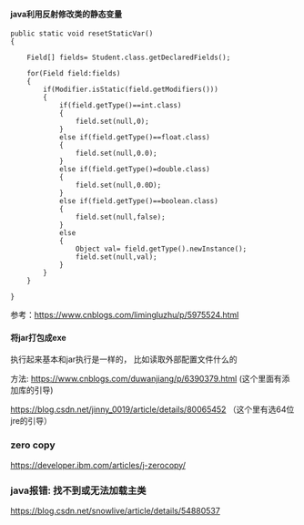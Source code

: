 #### java利用反射修改类的静态变量

```
public static void resetStaticVar()
{

    Field[] fields= Student.class.getDeclaredFields();

    for(Field field:fields)
    {
        if(Modifier.isStatic(field.getModifiers()))
        {
            if(field.getType()==int.class)
            {
                field.set(null,0);
            }
            else if(field.getType()==float.class)
            {
                field.set(null,0.0);
            }
            else if(field.getType()=double.class)
            {
                field.set(null,0.0D);
            }
            else if(field.getType()==boolean.class)
            {
                field.set(null,false);
            }
            else
            {
                Object val= field.getType().newInstance();
                field.set(null,val);
            }
        }
    }

}
```

参考：https://www.cnblogs.com/limingluzhu/p/5975524.html



#### 将jar打包成exe

执行起来基本和jar执行是一样的， 比如读取外部配置文件什么的

方法: https://www.cnblogs.com/duwanjiang/p/6390379.html  (这个里面有添加库的引导)

https://blog.csdn.net/jinny_0019/article/details/80065452 （这个里有选64位jre的引导）


### zero copy
https://developer.ibm.com/articles/j-zerocopy/

### java报错: 找不到或无法加载主类
https://blog.csdn.net/snowlive/article/details/54880537
